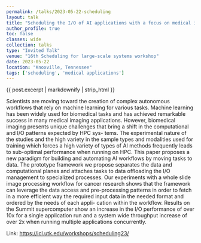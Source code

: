 ```yaml
---
permalink: /talks/2023-05-22-scheduling
layout: talk
title: "Scheduling the I/O of AI applications with a focus on medical imaging"
author_profile: true
toc: false
classes: wide
collection: talks
type: "Invited Talk"
venue: "16th Scheduling for large-scale systems workshop"
date: 2023-05-22
location: "Knoxville, Tennessee"
tags: ['scheduling', 'medical applications']
---
```


<p class="archive__item-excerpt" itemprop="description">

{{ post.excerpt | markdownify | strip_html }}

Scientists are moving toward the creation of complex autonomous
workflows that rely on machine learning for various tasks.
Machine learning has been widely used for biomedical tasks and has
achieved remarkable success in many medical imaging applications.
However, biomedical imaging presents unique challenges that bring
a shift in the computational and I/O patterns expected by HPC sys-
tems. The experimental nature of the studies and the high variety
in the sample types and modalities used for training which forces a
high variety of types of AI methods frequently leads to sub-optimal
performance when running on HPC. This paper proposes a new
paradigm for building and automating AI workflows by moving
tasks to data. The prototype framework we propose separates the
data and computational planes and attaches tasks to data offloading
the I/O management to specialized processes. Our experiments with
a whole slide image processing workflow for cancer research shows
that the framework can leverage the data access and pre-processing
patterns in order to fetch in a more efficient way the required input
data in the needed format and ordered by the needs of each appli-
cation within the workflow. Results on the Summit supercomputer
show an increase in the I/O performance of over 10x for a single
application run and a system wide throughput increase of over 2x
when running multiple applications concurrently.

Link: https://icl.utk.edu/workshops/scheduling23/
</p>
